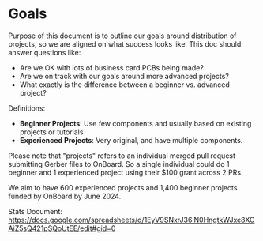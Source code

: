 # Goals

Purpose of this document is to outline our goals around distribution of projects, so we are aligned on what success looks like. This doc should answer questions like:

- Are we OK with lots of business card PCBs being made?
- Are we on track with our goals around more advanced projects?
- What exactly is the difference between a beginner vs. advanced project?

Definitions:

- **Beginner Projects**: Use few components and usually based on existing projects or tutorials
- **Experienced Projects**: Very original, and have multiple components.

Please note that "projects" refers to an individual merged pull request submitting Gerber files to OnBoard. So a single individual could do 1 beginner and 1 experienced project using their $100 grant across 2 PRs.

We aim to have 600 experienced projects and 1,400 beginner projects funded by OnBoard by June 2024.

Stats Document: https://docs.google.com/spreadsheets/d/1EyV9SNxrJ36lN0HngtkWJxe8XCAiZ5sQ421pSQoUtEE/edit#gid=0
